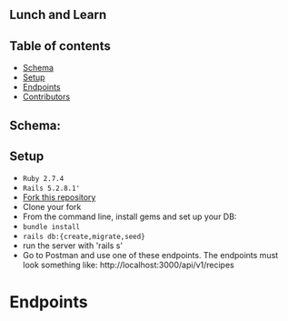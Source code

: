 ## Lunch and Learn

## Table of contents

- [Schema](#Schema)
- [Setup](#Setup)
- [Endpoints](#endpoints)
- [Contributors](#contributors)

## Schema: 

<!-- <img src="./app/assets/images/schema.png" alt="The schema of the project includes 4 tables."  width="600" height="350" /> -->


## Setup

- `Ruby 2.7.4`
- `Rails 5.2.8.1'`
- [Fork this repository](https://github.com/mullinsand/lunch-and-learn)
- Clone your fork
- From the command line, install gems and set up your DB:
- `bundle install`
- `rails db:{create,migrate,seed}`
- run the server with 'rails s'
- Go to Postman and use one of these endpoints. The endpoints must look something like: http://localhost:3000/api/v1/recipes
<!-- - Alternatively you can download the Postman Suite and run the [premade endpoints](./app/assets/files/lunch-and-learn.postman_collection.json) -->

# Endpoints